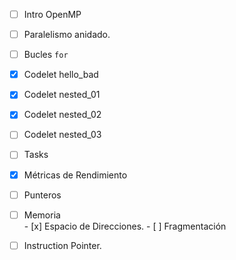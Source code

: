 - [ ] Intro OpenMP

- [ ] Paralelismo anidado.

- [ ] Bucles `for`

- [x] Codelet hello_bad

- [x] Codelet nested_01

- [x] Codelet nested_02

- [ ] Codelet nested_03

- [ ] Tasks

- [x] Métricas de Rendimiento

- [ ] Punteros

- [ ] Memoria  
        - [x] Espacio de Direcciones.
        - [ ] Fragmentación

- [ ] Instruction Pointer.




